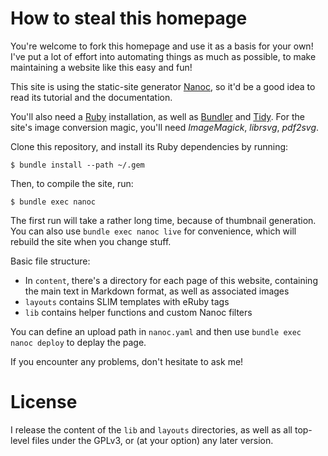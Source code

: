 How to steal this homepage
==========================

You're welcome to fork this homepage and use it as a basis for your own! I've put a lot of effort into automating things as much as possible, to make maintaining a website like this easy and fun!

This site is using the static-site generator [Nanoc](https://nanoc.ws/), so it'd be a good idea to read its tutorial and the documentation.

You'll also need a [Ruby](https://www.ruby-lang.org/) installation, as well as [Bundler](https://bundler.io/) and [Tidy](http://www.html-tidy.org/). For the site's image conversion magic, you'll need *ImageMagick*, *librsvg*, *pdf2svg*.

Clone this repository, and install its Ruby dependencies by running:

    $ bundle install --path ~/.gem

Then, to compile the site, run:

    $ bundle exec nanoc

The first run will take a rather long time, because of thumbnail generation. You can also use `bundle exec nanoc live` for convenience, which will rebuild the site when you change stuff.

Basic file structure:

- In `content`, there's a directory for each page of this website, containing the main text in Markdown format, as well as associated images
- `layouts` contains SLIM templates with eRuby tags
- `lib` contains helper functions and custom Nanoc filters

You can define an upload path in `nanoc.yaml` and then use `bundle exec nanoc deploy` to deplay the page.

If you encounter any problems, don't hesitate to ask me!

License
=======

I release the content of the `lib` and `layouts` directories, as well as all top-level files under the GPLv3, or (at your option) any later version.
